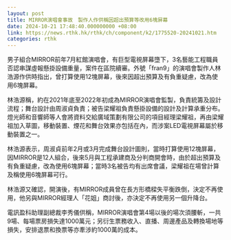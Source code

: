 ```yaml
---
layout: post
title: MIRROR演唱會事故　製作人作供稱因超出預算等改用6塊屏幕
date: 2024-10-21 17:48:40.000000000 +08:00
link: https://news.rthk.hk/rthk/ch/component/k2/1775520-20241021.htm
categories: rthk
---
```


男子組合MIRROR前年7月紅館演唱會，有巨型電視屏幕墮下，3名藝能工程職員否認串謀虛報懸掛設備重量，案件在區院續審。外號「fran9」的演唱會製作人林浩源作供時指出，曾打算使用12塊屏幕，後來因超出預算及有負重疑慮，改為使用6塊屏幕。

林浩源稱，約在2021年底至2022年初成為MIRROR演唱會監製，負責統籌及設計流程；舞台設計由周淑貞負責；被告梁耀祖負責懸掛設備的設計及計算承重分布。燈光師和音響師等人會將資料交給廣域策劃有限公司的項目經理梁耀祖，再由梁耀祖加入草圖，移動裝置、煙花和舞台效果亦包括在內，而涉案LED電視屏幕屬於移動裝置之一。

林浩源表示，周淑貞前年2月或3月完成舞台設計圖則，當時打算使用12塊屏幕，因MIRROR是12人組合，後來5月與工程承建商及分判商開會時，由於超出預算及有負重疑慮，改為使用6塊屏幕；當時3名被告均有出席會議，梁耀祖在場曾計算及稱使用6塊屏幕可行。

林浩源又確認，開演後，有MIRROR成員曾在長方形橋樑失平衡跌倒，決定不再使用，他另與MIRROR經理人「花姐」商討後，亦決定不再使用另一個升降台。

電訊盈科助理副總裁李秀儀供稱，MIRROR演唱會第4場以後的場次須腰斬，一共9場、每場票房損失達1000萬元；另衍生票務收入、直播、周邊產品及轉換場地等損失，安排退票和換票等亦牽涉約1000萬的成本。
